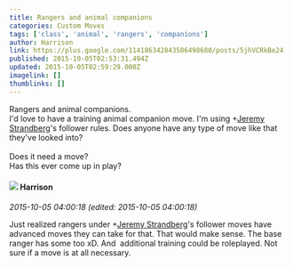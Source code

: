 ```yaml
---
title: Rangers and animal companions
categories: Custom Moves
tags: ['class', 'animal', 'rangers', 'companions']
author: Harrison
link: https://plus.google.com/114186342843586498680/posts/5jhVCRkBe24
published: 2015-10-05T02:53:31.494Z
updated: 2015-10-05T02:59:29.000Z
imagelink: []
thumblinks: []
---
```


Rangers and animal companions.<br />I&#39;d love to have a training animal companion move. I&#39;m using <span class="proflinkWrapper"><span class="proflinkPrefix">+</span><a class="proflink" href="https://plus.google.com/102595580176380683252" oid="102595580176380683252">Jeremy Strandberg</a></span>&#39;s follower rules. Does anyone have any type of move like that they&#39;ve looked into? <br /><br />Does it need a move?<br />Has this ever come up in play?
<div id='comment z13sth3wxxztfde0w23ucrehrtvov105r04'>
  <h4><img src='{{site.baseurl}}//images/avatars/114186342843586498680_photo.jpg'> Harrison</h4>
      <p><cite>2015-10-05 04:00:18 (edited: 2015-10-05 04:00:18)</cite></p>
        <p>Just realized rangers under <span class="proflinkWrapper"><span class="proflinkPrefix">+</span><a class="proflink" href="https://plus.google.com/102595580176380683252" oid="102595580176380683252">Jeremy Strandberg</a></span>&#39;s follower moves have advanced moves they can take for that. That would make sense. The base ranger has some too xD. And  additional training could be roleplayed. Not sure if a move is at all necessary. </p>
</div>
        